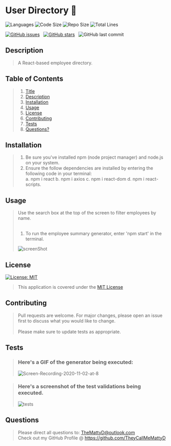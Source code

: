 # User Directory :book:

![Languages](https://img.shields.io/github/languages/count/theycallmemattyd/user-directory)
![Code Size](https://img.shields.io/github/languages/code-size/theycallmemattyd/user-directory)
![Repo Size](https://img.shields.io/github/repo-size/theycallmemattyd/user-directory)
![Total Lines](https://img.shields.io/tokei/lines/github/theycallmemattyd/user-directory)

[![GitHub issues](https://img.shields.io/github/issues/TheyCallMeMattyD/user-directory?style=for-the-badge)](https://github.com/TheyCallMeMattyD/user-directory/issues) &nbsp;
[![GitHub stars](https://img.shields.io/github/stars/TheyCallMeMattyD/user-directory?style=for-the-badge)](https://github.com/TheyCallMeMattyD/user-directory/stargazers) &nbsp;
![GitHub last commit](https://img.shields.io/github/last-commit/theycallmemattyd/user-directory?style=for-the-badge)  

## Description
>A React-based employee directory.  
  
## Table of Contents
>1. [Title](#Title)
>2. [Description](#Description)
>3. [Installation](#Installation)
>4. [Usage](#Usage)
>5. [License](#License)
>6. [Contributing](#Contributing)
>7. [Tests](#Tests)
>8. [Questions?](#Questions?)
  
## Installation
>1. Be sure you've installed npm (node project manager) and node.js on your system.  
>2. Ensure the follow dependencies are installed by entering the following code in your terminal:  
>   a. npm i react
>   b. npm i axios
>   c. npm i react-dom
>   d. npm i react-scripts. 

  
## Usage
>Use the search box at the top of the screen to filter employees by name.<br/><br/>  
>1. To run the employee summary generator, enter 'npm start' in the terminal.  
>
>![screenShot](https://user-images.githubusercontent.com/66084799/97936241-e6163d00-1d48-11eb-8af5-ae04a5a1b736.png)


## License
[![License: MIT](https://img.shields.io/badge/License-MIT-blue.svg)](https://opensource.org/licenses/MIT)
>This application is covered under the [MIT License](https://opensource.org/licenses/MIT)
  
## Contributing
>Pull requests are welcome. For major changes, please open an issue first to discuss what you would like to change.<br/><br/>
>Please make sure to update tests as appropriate.

## Tests
>### Here's a GIF of the generator being executed:  
>![Screen-Recording-2020-11-02-at-8](https://user-images.githubusercontent.com/66084799/97936150-ae0efa00-1d48-11eb-9051-7ebc0536fd1a.gif)

>### Here's a screenshot of the test validations being executed.
>![tests](https://user-images.githubusercontent.com/66084799/97935135-a9951200-1d45-11eb-916e-0350a17d2765.png)  
  
## Questions
>Please direct all questions to:
TheMattyD@outlook.com<br/>
Check out my GitHub Profile @ https://github.com/TheyCallMeMattyD  

